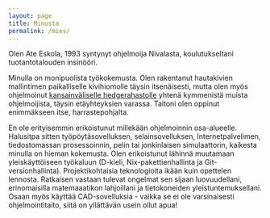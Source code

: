 ```yaml
---
layout: page
title: Minusta
permalink: /mies/
---
```


Olen Ate Eskola, 1993 syntynyt ohjelmoija Nivalasta, koulutukseltani tuotantotalouden insinööri.

Minulla on monipuolista työkokemusta. Olen rakentanut hautakivien mallintimen paikalliselle kivihiomolle täysin itsenäisesti, mutta olen myös ohjelmoinut [kansainväliselle hedgerahastolle](https://symmetryinvestments.com/) yhtenä kymmenistä muista ohjelmoijista, täysin etäyhteyksien varassa. Taitoni olen oppinut enimmäkseen itse, harrastepohjalta.

En ole erityisemmin erikoistunut millekään ohjelmoinnin osa-alueelle. Halusitpa sitten työpöytäsovelluksen, selainsovelluksen, Internetpalvelimen, tiedostomassan prosessoinnin, pelin tai jonkinlaisen simulaattorin, kaikesta minulla on hieman kokemusta. Olen erikoistunut lähinnä muutamaan yleiskäyttöiseen työkaluun (D-kieli, Nix-pakettienhallinta ja Git-versionhallinta). Projektikohtaisia teknologioita ikään kuin opettelen lennosta. Ratkaisen vastaan tulevat ongelmat sen sijaan luovuudellani, erinomaisilla matemaaatikon lahjoillani ja tietokoneiden yleistuntemuksellani. Osaan myös käyttää CAD-sovelluksia - vaikka se ei ole varsinaisesti ohjelmointitaito, siitä on yllättävän usein ollut apua!
